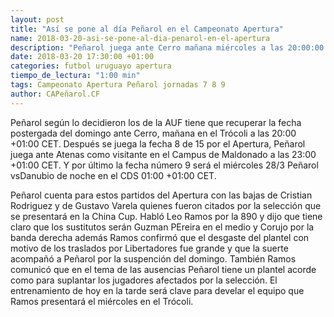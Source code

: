 ```yaml
---
layout: post
title: "Así se pone al día Peñarol en el Campeonato Apertura"
name: 2018-03-20-asi-se-pone-al-dia-penarol-en-el-apertura
description: "Peñarol juega ante Cerro mañana miércoles a las 20:00:00 +01:00 hora CET con las ausencias de los que fueron citados para la selección, Cristian Rodriguez y Varela después viene Atenas el sábado 23:00:00 +01:00 CET y Danubioel miércoles 28 en el CDS 01:00:00 +01:00 CET"
date: 2018-03-20 17:30:00 +01:00
categories: futbol uruguayo apertura
tiempo_de_lectura: "1:00 min"
tags: Campeonato Apertura Peñarol jornadas 7 8 9
author: CAPeñarol.CF
---
```


Peñarol según  lo decidieron los de la AUF tiene que recuperar la fecha postergada del domingo ante Cerro, mañana en el
Trócoli a las 20:00 +01:00 CET. Después se juega la fecha 8 de 15 por el Apertura, Peñarol juega ante Atenas como visitante en el Campus de Maldonado a las 23:00 +01:00 CET. Y por último la fecha número 9 será el miércoles 28/3 Peñarol vsDanubio de noche en el CDS 01:00 +01:00 CET.

Peñarol cuenta para estos partidos del Apertura con las bajas de Cristian Rodriguez y de Gustavo Varela quienes fueron citados por la selección que se presentará en la China Cup. Habló Leo Ramos por la 890 y dijo que tiene claro que los sustitutos serán Guzman PEreira en el medio y Corujo por la banda derecha además Ramos confirmó que el desgaste del plantel con motivo de los traslados por Libertadores fue grande y que la suerte acompañó a Peñarol por la suspención del domingo. También Ramos comunicó que en el tema de las ausencias Peñarol tiene un plantel acorde como para suplantar los jugadores afectados por la selección. El entrenamiento de hoy en la tarde será clave para develar el equipo que Ramos presentará el miércoles en el Trócoli.